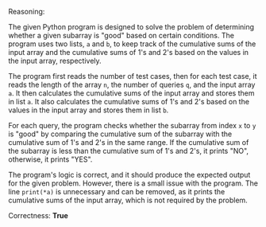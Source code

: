 Reasoning:

The given Python program is designed to solve the problem of determining whether a given subarray is "good" based on certain conditions. The program uses two lists, `a` and `b`, to keep track of the cumulative sums of the input array and the cumulative sums of 1's and 2's based on the values in the input array, respectively.

The program first reads the number of test cases, then for each test case, it reads the length of the array `n`, the number of queries `q`, and the input array `a`. It then calculates the cumulative sums of the input array and stores them in list `a`. It also calculates the cumulative sums of 1's and 2's based on the values in the input array and stores them in list `b`.

For each query, the program checks whether the subarray from index `x` to `y` is "good" by comparing the cumulative sum of the subarray with the cumulative sum of 1's and 2's in the same range. If the cumulative sum of the subarray is less than the cumulative sum of 1's and 2's, it prints "NO", otherwise, it prints "YES".

The program's logic is correct, and it should produce the expected output for the given problem. However, there is a small issue with the program. The line `print(*a)` is unnecessary and can be removed, as it prints the cumulative sums of the input array, which is not required by the problem.

Correctness: **True**